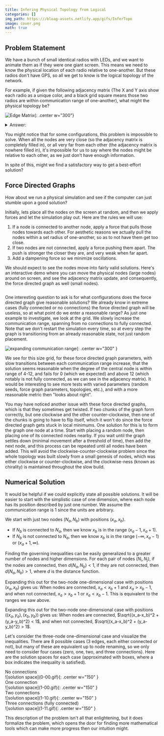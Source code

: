 ```yaml
---
title: Infering Physical Topology from Logical
categories: []
img_path: https:///bloag-assets.netlify.app/gifs/InferTopo
image: cover.png
math: true
---
```


## Problem Statement
We have a bunch of small identical radios with LEDs, and we want to animate them as if they were one giant screen. This means we need to know the physical location of each radio relative to one-another. But these radios don't have GPS, so all we get to know is the logical topology of the network.

For example, if given the following adjacency matrix (The X and Y axis show each radio as a unique color, and a black grid square means those two radios are within communication range of one-another), what might the physical topology be?


![Edge Matrix](edge_matrix.png){: .center w="300"}


<details markdown=1><summary markdown="span">
Answer:
</summary>
It's not at all obvious, but this is a square grid of radios.

![Physical topology](physical_topo.png){: .center w="300"}

If you sort the columns rather then display them in random order, you can start to tell this is fairly symmetric topology.

![Sorted edge matrix](edge_matrix_sorted.png){: .center w="300"}

</details>


You might notice that for some configurations, this problem is impossible to solve. When all the nodes are very close (so the adjacency matrix is completely filled in), or all very far from each other (the adjacency matrix is nowhere filled in), it's impossible for us to say where the nodes might be relative to each other, as we just don't have enough information.

In spite of this, might we find a satisfactory way to get a best-effort solution?

## Force Directed Graphs

How about we run a physical simulation and see if the computer can just stumble upon a good solution?

Initially, lets place all the nodes on the screen at random, and then we apply forces and let the simulation play out. Here are the rules we will use:

1. If a node is connected to another node, apply a force that pulls those nodes towards each other. For aesthetic reasons we actually pull the nodes within a set radius of one-another, so as to not have them get too close. 
2. If two nodes are not connected, apply a force pushing them apart. The push is stronger the closer they are, and very weak when far apart.
3. Add a dampening force so we minimize oscillations.

We should expect to see the nodes move into fairly valid solutions. Here's an interactive demo where you can move the physical nodes (large nodes) around on screen, and see the adjacency matrix update, and consequently, the force directed graph as well (small nodes).

<div id="p5-canvas-container" style="
  display: flex;
  justify-content: center; /* Horizontal centering */
  align-items: center;     /* Vertical centering */
"></div>

<script src="/assets/js/p5.js"></script>
<script src="/assets/js/posts/InferTopo/sketch.js"></script>
<script src="/assets/js/posts/InferTopo/physicalNode.js"></script>
<script src="/assets/js/posts/InferTopo/edgeMatrix.js"></script>
<script src="/assets/js/posts/InferTopo/forceGraph.js"></script>

One interesting question to ask is for what configurations does the force directed graph give reasonable solutions? We already know in extreme cases (fully connected or no connections) the force directed graph will be useless, so at what point do we enter a reasonable range? As just one example to investigate, we look at the grid. We slowly increase the communication range, spanning from no connections to fully connected. Note that we don't restart the simulation every time, so at every step the graph is transitioning from an already reasonable state, not just random placement.

![expanding communication range](expansion.gif){: .center w="300" }

We see for this size grid, for these force directed graph parameters, with slow transitions between each communication range increase, that the solution seems reasonable when the degree of the central node is within range of 4-12, and fails for 0 (which we expected) and above 12 (which notably is not fully connected, as we can see in the adjacency matrix). It would be interesting to see more tests with varied parameters (random seeds, force graph parameters, topologies, etc.), and with a more reasonable metric then "looks about right".

You may have noticed another issue with these force directed graphs, which is that they sometimes get twisted. If two chunks of the graph form correctly, but one clockwise and the other counter-clockwise, then one of the chunks is going to have to flip itself, which it won't do since the force directed graph gets stuck in local minimums. One solution for this is to form the graph one node at a time. Start with placing a random node, then placing one of its connected nodes nearby. If you wait until the graph settles down (minimal movement after a threshold of time), then add the next node, and this process can be repeated until all nodes have been added. This will avoid the clockwise-counter-clockwise problem since the whole topology was built slowly from a small genesis of nodes, which was either clockwise or counter-clockwise, and the clockwise-ness (known as chirality) is maintained throughout the slow build.

## Numerical Solution

It would be helpful if we could explicitly state all possible solutions. It will be easier to start with the simplistic case of one dimension, where each node has its position described by just one number. We assume the communication range is $1$ since the units are arbitrary.

We start with just two nodes $(N_a, N_b)$ with positions $(x_a, x_b)$.

- If $N_b$ is connected to $N_a$, then we know $x_b$ is in the range $(x_a-1,x_a+1)$.
- If $N_b$ is not connected to $N_a$, then we know $x_b$ is in the range $(-\infty,x_a-1)$ or $(x_a+1, \infty)$.

Finding the governing inequalities can be easily generalized to a greater number of nodes and higher dimensions. For each pair of nodes $(N_i, N_j)$, if the nodes are connected, then $d(N_a, N_b) < 1$, if they are not connected, then $d(N_a, N_b) > 1$, where $d$ is the distance function. 

Expanding this out for the two-node one-dimensional case with positions $(x_a, x_b)$ gives us: When nodes are connected, $x_a < x_b + 1$ and $x_a > x_b - 1$, and when not connected, $x_a > x_b + 1$ or $x_a < x_b - 1$. This is equivalent to the ranges we saw above.

Expanding this out for the two-node one-dimensional case with positions $((x_a, y_a), (x_b, y_b))$ gives us: When nodes are connected, $\sqrt{(x_a-x_b)^2 + (y_a-y_b)^2} < 1$, and when not connected, $\sqrt{(x_a-x_b)^2 + (y_a-y_b)^2} > 1$. 

Let's consider the three-node one-dimensional case and visualize the inequalities. There are 8 possible cases (3 edges, each either connected or not), but many of these are equivalent up to node renaming, so we only need to consider four cases (zero, one, two, and three connections). Here are the solution spaces for each case (approximated with boxes, where a box indicates the inequality is satisfied).

<div class="row align-items-center">
<div class="col-md-3 image-container" markdown="1">
<div class="text-overlay">No connections</div>
![solution space](0-00.gif){: .center w="150" }
</div>
<div class="col-md-3 image-container" markdown="1">
<div class="text-overlay">One connection</div>
![solution space](1-00.gif){: .center w="150" }
</div>
<div class="col-md-3 image-container" markdown="1">
<div class="text-overlay">Two connections</div>
![solution space](1-10.gif){: .center w="150" }
</div>
<div class="col-md-3 image-container" markdown="1">
<div class="text-overlay">Three connections (fully connected)</div>
![solution space](1-11.gif){: .center w="150" }
</div>
</div>

This description of the problem isn't all that enlightening, but it does formalize the problem, which opens the door for finding more mathematical tools which can make more progress then our intuition might.